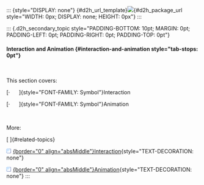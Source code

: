 ::: {style="DISPLAY: none"}
[](ms-xhelp:///?Id=d2h_url_template){#d2h_url_template}![](!package_url!){#d2h_package_url style="WIDTH: 0px; DISPLAY: none; HEIGHT: 0px"}
:::

::: {.d2h_secondary_topic style="PADDING-BOTTOM: 10pt; MARGIN: 0pt; PADDING-LEFT: 0pt; PADDING-RIGHT: 0pt; PADDING-TOP: 0pt"}
#### Interaction and Animation {#interaction-and-animation style="tab-stops: 0pt"}

 

This section covers:

[·      ]{style="FONT-FAMILY: Symbol"}Interaction

[·      ]{style="FONT-FAMILY: Symbol"}Animation

 

More:

[ ]{#related-topics}

[![](button.gif){border="0" align="absMiddle"}Interaction](ms-xhelp:///?Id=d6b90d8d-203b-4414-9b1e-7b38815c7b6f){style="TEXT-DECORATION: none"}

[![](button.gif){border="0" align="absMiddle"}Animation](ms-xhelp:///?Id=91ea1acf-a979-40a1-b43e-0a22d6e6b9ff){style="TEXT-DECORATION: none"}
:::
